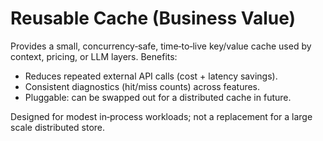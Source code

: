 # Reusable Cache (Business Value)

Provides a small, concurrency‑safe, time‑to‑live key/value cache used by context, pricing, or LLM layers. Benefits:

- Reduces repeated external API calls (cost + latency savings).
- Consistent diagnostics (hit/miss counts) across features.
- Pluggable: can be swapped out for a distributed cache in future.

Designed for modest in‑process workloads; not a replacement for a large scale distributed store.
